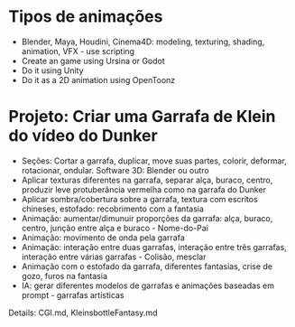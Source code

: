 # Tipos de animações

- Blender, Maya, Houdini, Cinema4D: modeling, texturing, shading, animation, VFX - use scripting
- Create an game using Ursina or Godot
- Do it using Unity
- Do it as a 2D animation using OpenToonz

# Projeto: Criar uma Garrafa de Klein do vídeo do Dunker

- Seções: Cortar a garrafa, duplicar, move suas partes, colorir, deformar, rotacionar, ondular. Software 3D: Blender ou outro
- Aplicar texturas diferentes na garrafa, separar alça, buraco, centro, produzir leve protuberância vermelha como na garrafa do Dunker
- Aplicar sombra/cobertura sobre a garrafa, textura com escritos chineses, estofado: recobrimento com a fantasia
- Animação: aumentar/dimunuir proporções da garrafa: alça, buraco, centro, junção entre alça e buraco - Nome-do-Pai
- Animação: movimento de onda pela garrafa
- Animação: interação entre duas garrafas, interação entre três garrafas, interação entre várias garrafas - Colisão, mesclar
- Animação com o estofado da garrafa, diferentes fantasias, crise de gozo, furos na fantasia
- IA: gerar diferentes modelos de garrafas e animações baseadas em prompt - garrafas artísticas

Details: CGI.md, KleinsbottleFantasy.md

